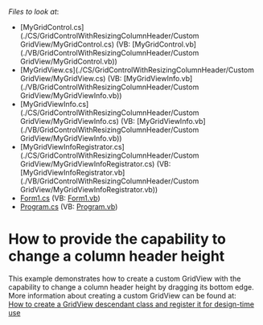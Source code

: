 <!-- default file list -->
*Files to look at*:

* [MyGridControl.cs](./CS/GridControlWithResizingColumnHeader/Custom GridView/MyGridControl.cs) (VB: [MyGridControl.vb](./VB/GridControlWithResizingColumnHeader/Custom GridView/MyGridControl.vb))
* [MyGridView.cs](./CS/GridControlWithResizingColumnHeader/Custom GridView/MyGridView.cs) (VB: [MyGridViewInfo.vb](./VB/GridControlWithResizingColumnHeader/Custom GridView/MyGridViewInfo.vb))
* [MyGridViewInfo.cs](./CS/GridControlWithResizingColumnHeader/Custom GridView/MyGridViewInfo.cs) (VB: [MyGridViewInfo.vb](./VB/GridControlWithResizingColumnHeader/Custom GridView/MyGridViewInfo.vb))
* [MyGridViewInfoRegistrator.cs](./CS/GridControlWithResizingColumnHeader/Custom GridView/MyGridViewInfoRegistrator.cs) (VB: [MyGridViewInfoRegistrator.vb](./VB/GridControlWithResizingColumnHeader/Custom GridView/MyGridViewInfoRegistrator.vb))
* [Form1.cs](./CS/GridControlWithResizingColumnHeader/Form1.cs) (VB: [Form1.vb](./VB/GridControlWithResizingColumnHeader/Form1.vb))
* [Program.cs](./CS/GridControlWithResizingColumnHeader/Program.cs) (VB: [Program.vb](./VB/GridControlWithResizingColumnHeader/Program.vb))
<!-- default file list end -->
# How to provide the capability to change a column header height


<p>This example demonstrates how to create a custom GridView with the capability to change a column header height by dragging its bottom edge. More information about creating a custom GridView can be found at:<br />
<a href="https://www.devexpress.com/Support/Center/p/A859">How to create a GridView descendant class and register it for design-time use</a></p><p><br />
</p>

<br/>


